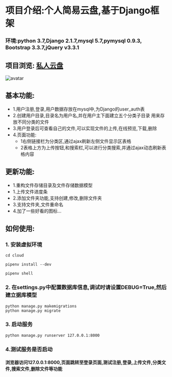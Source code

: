 # 项目介绍:个人简易云盘,基于Django框架
### 环境:python 3.7,Django 2.1.7,mysql 5.7,pymysql 0.9.3, Bootstrap 3.3.7,jQuery v3.3.1
## 项目浏览: [私人云盘](http://yun.cxmgxj.cn/ "私人云盘")
![avatar](https://github.com/swpu-cxm/cloud/blob/master/cloud.png)
## 基本功能:
+ 1.用户注册,登录,用户数据存放在mysql中,为Django的user_auth表
+ 2.创建用户目录,目录名为用户名,并在用户主下面建立五个分类子目录
用来存放不同分类的文件
+ 3.用户登录后可查看自己的文件,可以实现文件的上传,在线预览,下载,删除
+ 4.页面功能:
  + 1右侧链接栏为分类区,通过ajax刷新左侧文件显示区表格
  + 2表格上方为上传按钮,和搜索栏,可以进行分类搜索,并通过ajax动态刷新表格内容
## 更新功能:
  + 1.重构文件存储目录及文件存储数据模型
  + 1.上传文件进度条
  + 2.添加文件夹功能,支持创建,修改,删除文件夹
  + 3.支持文件夹,文件重命名
  + 4.加了一些好看的图标...
## 如何使用:
### 1. 安装虚拟环境
    cd cloud  
    
    pipenv install --dev  
  
    pipenv shell  
  
### 2.  在settings.py中配置数据库信息,调试时请设置DEBUG=True,然后建立据库模型

    python manage.py makemigrations  
    python manage.py migrate  
  
### 3.  启动服务  
    python manage.py runserver 127.0.0.1:8000  

### 4.测试服务是否启动  

#### 浏览器访问127.0.0.1:8000,页面跳转至登录页面,测试注册,登录,上传文件,分类文件,搜索文件,删除文件等功能

















